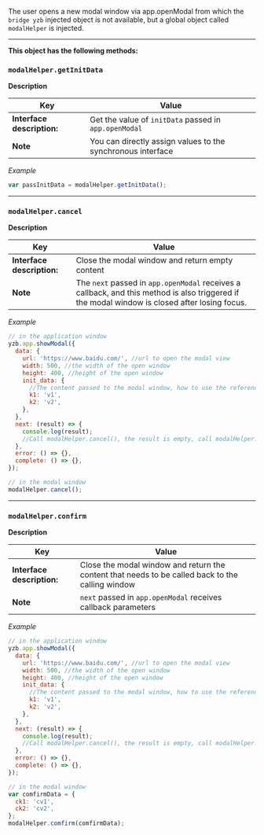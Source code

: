 The user opens a new modal window via app.openModal from which the `bridge yzb` injected object is not available, but a global object called `modalHelper` is injected.

---

**This object has the following methods:**

### `modalHelper.getInitData`

**Description**

| Key                        | Value                                                         |
| -------------------------- | ------------------------------------------------------------- |
| **Interface description:** | Get the value of `initData` passed in `app.openModal`         |
| **Note**                   | You can directly assign values ​​to the synchronous interface |

_Example_

```javascript
var passInitData = modalHelper.getInitData();
```

---

### `modalHelper.cancel`

**Description**

| Key                        | Value                                                                                                                                         |
| -------------------------- | --------------------------------------------------------------------------------------------------------------------------------------------- |
| **Interface description:** | Close the modal window and return empty content                                                                                               |
| **Note**                   | The `next` passed in `app.openModal` receives a callback, and this method is also triggered if the modal window is closed after losing focus. |

_Example_

```javascript
// in the application window
yzb.app.showModal({
  data: {
    url: 'https://www.baidu.com/', //url to open the modal view
    width: 500, //the width of the open window
    height: 400, //height of the open window
    init_data: {
      //The content passed to the modal window, how to use the reference
      k1: 'v1',
      k2: 'v2',
    },
  },
  next: (result) => {
    console.log(result);
    //Call modalHelper.cancel(), the result is empty, call modalHelper.confirm(confirmData), the result is the incoming confirmData
  },
  error: () => {},
  complete: () => {},
});

// in the modal window
modalHelper.cancel();
```

---

### `modalHelper.confirm`

**Description**

| Key                        | Value                                                                                            |
| -------------------------- | ------------------------------------------------------------------------------------------------ |
| **Interface description:** | Close the modal window and return the content that needs to be called back to the calling window |
| **Note**                   | `next` passed in `app.openModal` receives callback parameters                                    |

_Example_

```javascript
// in the application window
yzb.app.showModal({
  data: {
    url: 'https://www.baidu.com/', //url to open the modal view
    width: 500, //the width of the open window
    height: 400, //height of the open window
    init_data: {
      //The content passed to the modal window, how to use the reference
      k1: 'v1',
      k2: 'v2',
    },
  },
  next: (result) => {
    console.log(result);
    //Call modalHelper.cancel(), the result is empty, call modalHelper.confirm(confirmData), the result is the incoming confirmData
  },
  error: () => {},
  complete: () => {},
});

// in the modal window
var comfirmData = {
  ck1: 'cv1',
  ck2: 'cv2',
};
modalHelper.comfirm(comfirmData);
```
